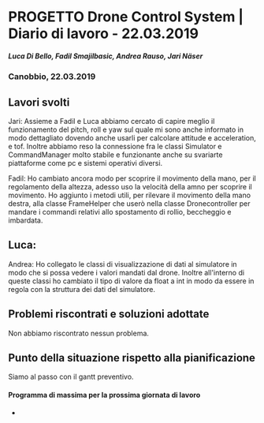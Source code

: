 # PROGETTO Drone Control System | Diario di lavoro - 22.03.2019
##### Luca Di Bello, Fadil Smajilbasic, Andrea Rauso, Jari Näser
### Canobbio, 22.03.2019

## Lavori svolti

Jari:
Assieme a Fadil e Luca abbiamo cercato di capire meglio il funzionamento del pitch, roll e yaw sul quale mi sono anche informato in modo dettagliato dovendo anche usarli per calcolare attitude e acceleration, e tof.
Inoltre abbiamo reso la connessione fra le classi Simulator e CommandManager molto stabile e funzionante anche su svariarte piattaforme come pc e sistemi operativi diversi.

Fadil:
Ho cambiato ancora modo per scoprire il movimento della mano, per il regolamento della altezza, adesso uso la velocità della amno per scoprire il movimento. Ho aggiunto i metodi utili, per rilevare il movimento della mano destra, alla classe FrameHelper che userò nella classe Dronecontroller per mandare i commandi relativi allo spostamento di rollio, beccheggio e imbardata.

Luca:
-

Andrea:
Ho collegato le classi di visualizzazione di dati al simulatore in modo che si possa vedere i valori mandati dal drone. Inoltre all'interno di queste classi ho cambiato il tipo di valore da float a int in modo da essere in regola con la struttura dei dati del simulatore.

## Problemi riscontrati e soluzioni adottate
Non abbiamo riscontrato nessun problema.

## Punto della situazione rispetto alla pianificazione
Siamo al passo con il gantt preventivo.

#### Programma di massima per la prossima giornata di lavoro
-
